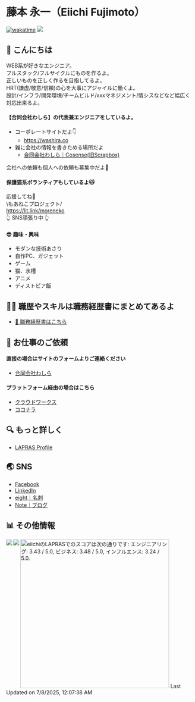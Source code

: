 藤本 永一（Eiichi Fujimoto）
===

[![wakatime](https://wakatime.com/badge/user/c7ac5d98-f2b4-4c67-a5a5-8fd929645b8b.svg)](https://wakatime.com/@c7ac5d98-f2b4-4c67-a5a5-8fd929645b8b)
![](https://komarev.com/ghpvc/?username=eiichi-worker)


🤗 こんにちは
---

WEB系が好きなエンジニア。  
フルスタック/フルサイクルにものを作るよ。  
正しいものを正しく作るを目指してるよ。  
HRT(謙虚/敬意/信頼)の心を大事にアジャイルに働くよ。  
設計/インフラ/開発環境/チームビルド/xxxマネジメント/情シスなどなど幅広く対応出来るよ。

#### 【合同会社わしら】の代表兼エンジニアをしているよ。

- コーポレートサイトだよ👇  
  - <https://washira.co>  
- 雑に会社の情報を書きためる場所だよ
  - [合同会社わしら｜Cosense(旧Scrapbox)](https://scrapbox.io/washira/)  

会社への依頼も個人への依頼も募集中だよ🧡


#### 保護猫系ボランティアもしているよ🐱

応援してね📣  
\もあねこプロジェクト/  
<https://lit.link/moreneko>  
👆 SNS頑張り中 👆

#### 😎 趣味・興味

- モダンな技術あさり
- 自作PC、ガジェット
- ゲーム
- 猫、水槽
- アニメ
- ディストピア飯


🧑‍💻 職歴やスキルは職務経歴書にまとめてあるよ
---

- [📄 職務経歴書はこちら](./RESUME.md)

📧 お仕事のご依頼
---

#### 直接の場合はサイトのフォームよりご連絡ください

- [合同会社わしら](https://washira.co/)

#### プラットフォーム経由の場合はこちら

- [クラウドワークス](https://crowdworks.jp/public/employees/4831032)
- [ココナラ](https://coconala.com/users/3611835)

🔍 もっと詳しく
---

- [LAPRAS Profile](https://lapras.com/public/eiichi) 

🌏 SNS
---

- [Facebook](https://www.facebook.com/eiichi.fujimoto)
- [LinkedIn](https://www.linkedin.com/in/eiichi-fujimoto)
- [eight｜名刺](https://8card.net/virtual_cards/aTbPCzDpFnjX3D0zwY5rqQ)
- [Note｜ブログ](https://note.com/eiichicat)

📊 その他情報
---

<a href="https://github.com/anuraghazra/github-readme-stats">
  <img align="left" src="https://github-readme-stats.vercel.app/api?username=eiichi-worker&count_private=true&show_icons=true" />
</a>

<a href="https://github.com/anuraghazra/github-readme-stats">
  <img align="left" src="https://github-readme-stats.vercel.app/api/top-langs/?username=eiichi-worker" />
</a>

<!--START_SECTION:lapras-card-->
<p ><a href="https://lapras.com/public/eiichi" target="_blank" rel="noopener noreferrer"><img alt="eiichiのLAPRASでのスコアは次の通りです: エンジニアリング: 3.43 / 5.0, ビジネス: 3.48 / 5.0, インフルエンス: 3.24 / 5.0." src="https://lapras-card-generator.vercel.app/api/svg?e=3.43&b=3.48&i=3.24&b1=%23ff7b00&b2=%23ffcead&i1=%23fea743&i2=%23fed6a9&l=ja" width="400" ></a>  
Last Updated on 7/8/2025, 12:07:38 AM</p>
<!--END_SECTION:lapras-card-->

